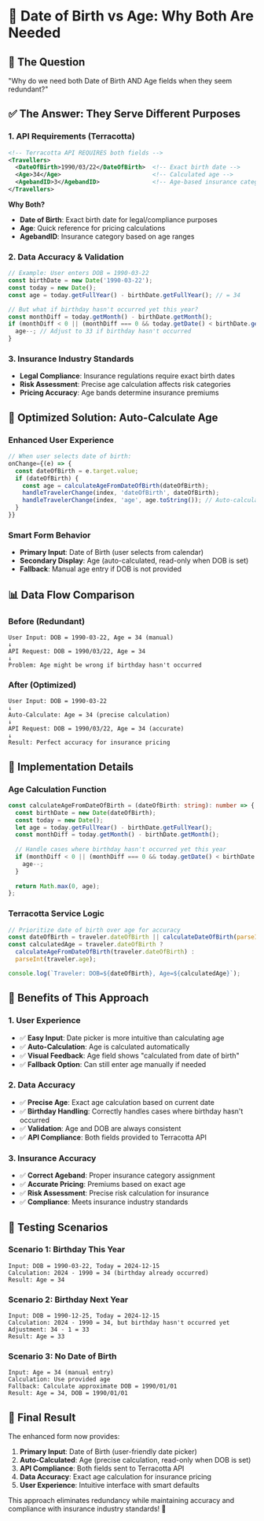 # 📅 Date of Birth vs Age: Why Both Are Needed

## 🤔 **The Question**
"Why do we need both Date of Birth AND Age fields when they seem redundant?"

## ✅ **The Answer: They Serve Different Purposes**

### **1. API Requirements (Terracotta)**
```xml
<!-- Terracotta API REQUIRES both fields -->
<Travellers>
  <DateOfBirth>1990/03/22</DateOfBirth>  <!-- Exact birth date -->
  <Age>34</Age>                          <!-- Calculated age -->
  <AgebandID>3</AgebandID>               <!-- Age-based insurance category -->
</Travellers>
```

**Why Both?**
- **Date of Birth**: Exact birth date for legal/compliance purposes
- **Age**: Quick reference for pricing calculations
- **AgebandID**: Insurance category based on age ranges

### **2. Data Accuracy & Validation**
```typescript
// Example: User enters DOB = 1990-03-22
const birthDate = new Date('1990-03-22');
const today = new Date();
const age = today.getFullYear() - birthDate.getFullYear(); // = 34

// But what if birthday hasn't occurred yet this year?
const monthDiff = today.getMonth() - birthDate.getMonth();
if (monthDiff < 0 || (monthDiff === 0 && today.getDate() < birthDate.getDate())) {
  age--; // Adjust to 33 if birthday hasn't occurred
}
```

### **3. Insurance Industry Standards**
- **Legal Compliance**: Insurance regulations require exact birth dates
- **Risk Assessment**: Precise age calculation affects risk categories
- **Pricing Accuracy**: Age bands determine insurance premiums

## 🎯 **Optimized Solution: Auto-Calculate Age**

### **Enhanced User Experience**
```typescript
// When user selects date of birth:
onChange={(e) => {
  const dateOfBirth = e.target.value;
  if (dateOfBirth) {
    const age = calculateAgeFromDateOfBirth(dateOfBirth);
    handleTravelerChange(index, 'dateOfBirth', dateOfBirth);
    handleTravelerChange(index, 'age', age.toString()); // Auto-calculate
  }
}}
```

### **Smart Form Behavior**
- **Primary Input**: Date of Birth (user selects from calendar)
- **Secondary Display**: Age (auto-calculated, read-only when DOB is set)
- **Fallback**: Manual age entry if DOB is not provided

## 📊 **Data Flow Comparison**

### **Before (Redundant)**
```
User Input: DOB = 1990-03-22, Age = 34 (manual)
↓
API Request: DOB = 1990/03/22, Age = 34
↓
Problem: Age might be wrong if birthday hasn't occurred
```

### **After (Optimized)**
```
User Input: DOB = 1990-03-22
↓
Auto-Calculate: Age = 34 (precise calculation)
↓
API Request: DOB = 1990/03/22, Age = 34 (accurate)
↓
Result: Perfect accuracy for insurance pricing
```

## 🔧 **Implementation Details**

### **Age Calculation Function**
```typescript
const calculateAgeFromDateOfBirth = (dateOfBirth: string): number => {
  const birthDate = new Date(dateOfBirth);
  const today = new Date();
  let age = today.getFullYear() - birthDate.getFullYear();
  const monthDiff = today.getMonth() - birthDate.getMonth();
  
  // Handle cases where birthday hasn't occurred yet this year
  if (monthDiff < 0 || (monthDiff === 0 && today.getDate() < birthDate.getDate())) {
    age--;
  }
  
  return Math.max(0, age);
};
```

### **Terracotta Service Logic**
```typescript
// Prioritize date of birth over age for accuracy
const dateOfBirth = traveler.dateOfBirth || calculateDateOfBirth(parseInt(traveler.age));
const calculatedAge = traveler.dateOfBirth ? 
  calculateAgeFromDateOfBirth(traveler.dateOfBirth) : 
  parseInt(traveler.age);

console.log(`Traveler: DOB=${dateOfBirth}, Age=${calculatedAge}`);
```

## 🎯 **Benefits of This Approach**

### **1. User Experience**
- ✅ **Easy Input**: Date picker is more intuitive than calculating age
- ✅ **Auto-Calculation**: Age is calculated automatically
- ✅ **Visual Feedback**: Age field shows "calculated from date of birth"
- ✅ **Fallback Option**: Can still enter age manually if needed

### **2. Data Accuracy**
- ✅ **Precise Age**: Exact age calculation based on current date
- ✅ **Birthday Handling**: Correctly handles cases where birthday hasn't occurred
- ✅ **Validation**: Age and DOB are always consistent
- ✅ **API Compliance**: Both fields provided to Terracotta API

### **3. Insurance Accuracy**
- ✅ **Correct Ageband**: Proper insurance category assignment
- ✅ **Accurate Pricing**: Premiums based on exact age
- ✅ **Risk Assessment**: Precise risk calculation for insurance
- ✅ **Compliance**: Meets insurance industry standards

## 🧪 **Testing Scenarios**

### **Scenario 1: Birthday This Year**
```
Input: DOB = 1990-03-22, Today = 2024-12-15
Calculation: 2024 - 1990 = 34 (birthday already occurred)
Result: Age = 34
```

### **Scenario 2: Birthday Next Year**
```
Input: DOB = 1990-12-25, Today = 2024-12-15
Calculation: 2024 - 1990 = 34, but birthday hasn't occurred yet
Adjustment: 34 - 1 = 33
Result: Age = 33
```

### **Scenario 3: No Date of Birth**
```
Input: Age = 34 (manual entry)
Calculation: Use provided age
Fallback: Calculate approximate DOB = 1990/01/01
Result: Age = 34, DOB = 1990/01/01
```

## 🎉 **Final Result**

The enhanced form now provides:

1. **Primary Input**: Date of Birth (user-friendly date picker)
2. **Auto-Calculated**: Age (precise calculation, read-only when DOB is set)
3. **API Compliance**: Both fields sent to Terracotta API
4. **Data Accuracy**: Exact age calculation for insurance pricing
5. **User Experience**: Intuitive interface with smart defaults

This approach eliminates redundancy while maintaining accuracy and compliance with insurance industry standards! 🎯
